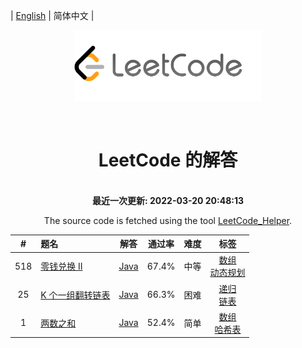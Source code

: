 
| [English](README_EN.md) | 简体中文 |

<p align="center"><img width="300" src="https://raw.githubusercontent.com/KivenCkl/LeetCode_Helper/master/imgs/leetcode-logo.png"></p>
<p align="center">
    <img src="https://img.shields.io/badge/用户-BwsmlBFLGz-blue.svg?" alt="">
    <img src="https://img.shields.io/badge/已解决-3/2568-blue.svg?" alt="">
    <img src="https://img.shields.io/badge/简单-1-green.svg?" alt="">
    <img src="https://img.shields.io/badge/中等-1-orange.svg?" alt="">
    <img src="https://img.shields.io/badge/困难-1-red.svg?" alt="">
</p>
<h1 align="center">LeetCode 的解答</h1>

<p align="center">
    <br>
    <b>最近一次更新: 2022-03-20 20:48:13</b>
    <br>
</p>
<!--请保留下面这行信息，让更多用户了解到这个小爬虫，衷心感谢您的支持-->
<p align="center">The source code is fetched using the tool <a href="https://github.com/KivenCkl/LeetCode_Helper">LeetCode_Helper</a>.</p>

| # | 题名 | 解答 | 通过率 | 难度 | 标签 |
|:--:|:-----|:---------:|:----:|:----:|:----:|
|518|[零钱兑换 II](Problemset/coin-change-2/README.md)|[Java](Problemset/coin-change-2/coin-change-2.java)|67.4%|中等|[数组](https://leetcode-cn.com/tag/array)<br>[动态规划](https://leetcode-cn.com/tag/dynamic-programming)|
|25|[K 个一组翻转链表](Problemset/reverse-nodes-in-k-group/README.md)|[Java](Problemset/reverse-nodes-in-k-group/reverse-nodes-in-k-group.java)|66.3%|困难|[递归](https://leetcode-cn.com/tag/recursion)<br>[链表](https://leetcode-cn.com/tag/linked-list)|
|1|[两数之和](Problemset/two-sum/README.md)|[Java](Problemset/two-sum/two-sum.java)|52.4%|简单|[数组](https://leetcode-cn.com/tag/array)<br>[哈希表](https://leetcode-cn.com/tag/hash-table)|
